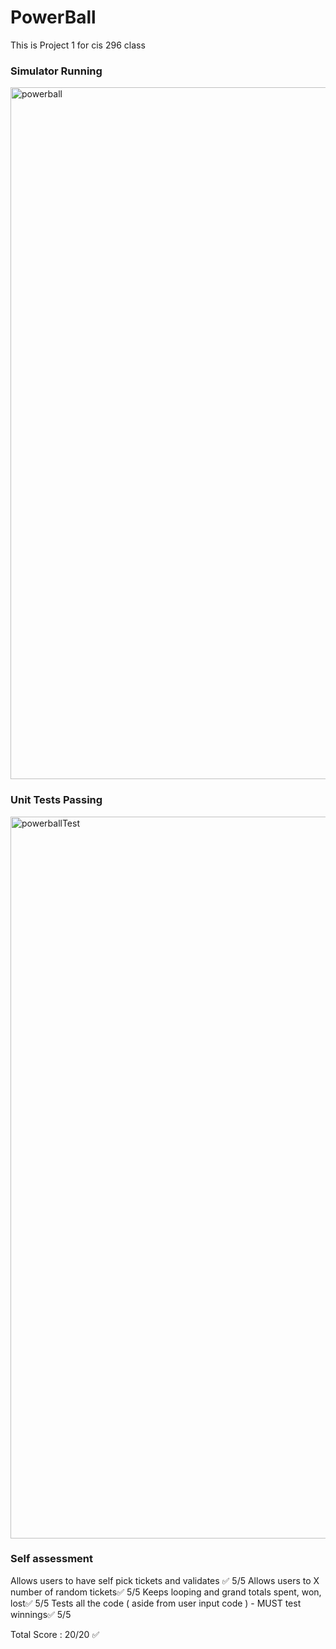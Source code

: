 # PowerBall
This is Project 1 for cis 296 class

### Simulator Running

<img width="889" height="1107" alt="powerball" src="https://github.com/user-attachments/assets/1ef76460-7e02-410f-a644-b1a0c9d9631d" />

### Unit Tests Passing

<img width="1829" height="1155" alt="powerballTest" src="https://github.com/user-attachments/assets/c0976796-8e3e-46c3-8352-394842465573" />


### Self assessment ###
Allows users to have self pick tickets and validates ✅ 5/5
Allows users to X number of random tickets✅ 5/5
Keeps looping and grand totals spent, won, lost✅ 5/5
Tests all the code ( aside from user input code ) - MUST test winnings✅ 5/5

Total Score : 20/20 ✅



